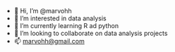 - 👋 Hi, I’m @marvohh
- 👀 I’m interested in data analysis
- 🌱 I’m currently learning R ad python
- 💞️ I’m looking to collaborate on data analysis projects
- 📫 marvohh@gmail.com

<!---
marvohh/marvohh is a ✨ special ✨ repository because its `README.md` (this file) appears on your GitHub profile.
You can click the Preview link to take a look at your changes.
--->
